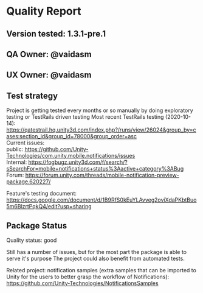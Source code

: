 # Quality Report

## Version tested: 1.3.1-pre.1

## QA Owner: @vaidasm
## UX Owner: @vaidasm

## Test strategy

Project is getting tested every months or so manually by doing exploratory testing or TestRails driven testing
Most recent TestRails testing (2020-10-14): https://qatestrail.hq.unity3d.com/index.php?/runs/view/26024&group_by=cases:section_id&group_id=78000&group_order=asc <br/> 
Current issues: <br/>
public: https://github.com/Unity-Technologies/com.unity.mobile.notifications/issues <br/>
Internal: https://fogbugz.unity3d.com/f/search/?sSearchFor=mobile+notifications+status%3Aactive+category%3ABug <br/>
Forum: https://forum.unity.com/threads/mobile-notification-preview-package.620227/ <br/>

Feature's testing document:
https://docs.google.com/document/d/1B9RfS0kEuYLAvveg2oviXdaPKbtBuo5m6BlzrtPqkQ4/edit?usp=sharing

## Package Status

 Quality status: good
 
 Still has a number of issues, but for the most part the package is able to serve it's purpose
 The project could also benefit from automated tests.
 
 
 Related project: notification samples (extra samples that can be imported to Unity for the users to better grasp the workflow of Notifications): https://github.com/Unity-Technologies/NotificationsSamples
